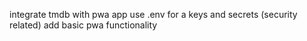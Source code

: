 integrate tmdb with pwa app
use .env for a keys and secrets (security related)
add basic pwa functionality
